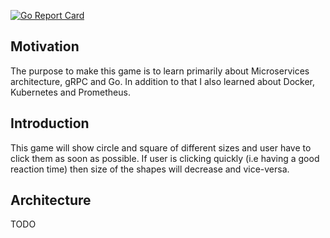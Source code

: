 [![Go Report Card](https://goreportcard.com/badge/github.com/hitanshu-mehta/reaction-timer)](https://goreportcard.com/report/github.com/hitanshu-mehta/reaction-timer)

## Motivation
The purpose to make this game is to learn primarily about Microservices architecture, gRPC and Go. In addition to that I also learned about Docker, Kubernetes and Prometheus.

## Introduction
This game will show circle and square of different sizes and user have to click them as soon as possible. If user is clicking quickly (i.e having a good reaction time) then size of the shapes will decrease and vice-versa.

## Architecture
TODO
